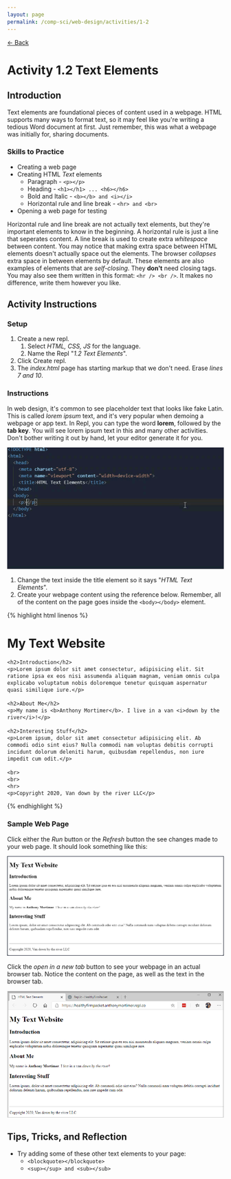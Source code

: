```yaml
---
layout: page
permalink: /comp-sci/web-design/activities/1-2
---
```


[← Back](../)

# Activity 1.2 Text Elements

## Introduction

Text elements are foundational pieces of content used in a webpage. HTML supports many ways to format text, so it may feel like you're writing a tedious Word document at first. Just remember, this was what a webpage was initially for, sharing documents.

### Skills to Practice

- Creating a web page
- Creating HTML *Text* elements
    - Paragraph - `<p></p>`
    - Heading - `<h1></h1> ... <h6></h6>`
    - Bold and Italic - `<b></b> and <i></i>`
    - Horizontal rule and line break - `<hr> and <br>`
- Opening a web page for testing

Horizontal rule and line break are not actually text elements, but they're important elements to know in the beginning. A horizontal rule is just a line that seperates content. A line break is used to create extra *whitespace* between content. You may notice that making extra space between HTML elements doesn't actually space out the elements. The browser *collapses* extra space in between elements by default. These elements are also examples of elements that are *self-closing*. They **don't** need closing tags. You may also see them written in this format: `<hr /> <br />`. It makes no difference, write them however you like.

## Activity Instructions

### Setup
1. Create a new repl.
    1. Select *HTML, CSS, JS* for the language.
    2. Name the Repl "*1.2 Text Elements*".
2. Click Create repl.
3. The *index.html* page has starting markup that we don't need. Erase *lines 7 and 10*.

### Instructions

In web design, it's common to see placeholder text that looks like fake Latin. This is called *lorem ipsum* text, and it's very popular when demoing a webpage or app text. In Repl, you can type the word **lorem**, followed by the **tab key**. You will see lorem ipsum text in this and many other activities. Don't bother writing it out by hand, let your editor generate it for you.

![Sample lorem ipsum](/assets/img/activities/lorem.gif)

1. Change the text inside the title element so it says "*HTML Text Elements*".
2. Create your webpage content using the reference below. Remember, all of the content on the page goes inside the `<body></body>` element.


{% highlight html linenos %}
<html>
  <head>
    <title>HTML Text Elements</title>
  </head>
  <body>
    <h1>My Text Website</h1>

    <h2>Introduction</h2>
    <p>Lorem ipsum dolor sit amet consectetur, adipisicing elit. Sit ratione ipsa ex eos nisi assumenda aliquam magnam, veniam omnis culpa explicabo voluptatum nobis doloremque tenetur quisquam aspernatur quasi similique iure.</p>

    <h2>About Me</h2>
    <p>My name is <b>Anthony Mortimer</b>. I live in a van <i>down by the river</i>!</p>

    <h2>Interesting Stuff</h2>
    <p>Lorem ipsum, dolor sit amet consectetur adipisicing elit. Ab commodi odio sint eius? Nulla commodi nam voluptas debitis corrupti incidunt dolorum deleniti harum, quibusdam repellendus, non iure impedit cum odit.</p>

    <br>
    <br>
    <hr>
    <p>Copyright 2020, Van down by the river LLC</p>
  </body>
</html>
{% endhighlight %}

### Sample Web Page

Click either the *Run* button or the *Refresh* button the see changes made to your web page. It should look something like this:

![Sample webpage](/assets/img/activities/webpage-text-sample.png)

Click the *open in a new tab* button to see your webpage in an actual browser tab. Notice the content on the page, as well as the text in the browser tab.

![Sample webpage](/assets/img/activities/webpage-text-browser-sample.png)


## Tips, Tricks, and Reflection

- Try adding some of these other text elements to your page:
  - `<blockquote></blockquote>`
  - `<sup></sup> and <sub></sub>`